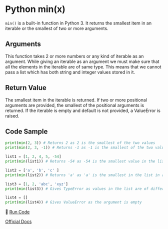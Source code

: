 # Python min(x)

`min()` is a built-in function in Python 3. It returns the smallest item in an iterable or the smallest of two or more arguments.

## Arguments
This function takes 2 or more numbers or any kind of iterable as an argument. While giving an iterable as an argument we must make sure 
that all the elements in the iterable are of same type. This means that we cannot pass a list which has both string and integer values 
stored in it.

## Return Value

The smallest item in the iterable is returned. If two or more positional arguments are provided, the smallest of the positional arguments 
is returned. If the iterable is empty and default is not provided, a ValueError is raised.

## Code Sample

```python
print(min(2, 3)) # Returns 2 as 2 is the smallest of the two values
print(min(2, 3, -1)) # Returns -1 as -1 is the smallest of the two values

list1 = [1, 2, 4, 5, -54]
print(min(list1)) # Returns -54 as -54 is the smallest value in the list

list2 = ['a', 'b', 'c' ]
print(min(list2)) # Returns 'a' as 'a' is the smallest in the list in alphabetical order

list3 = [1, 2, 'abc', 'xyz']
print(min(list3)) # Gives TypeError as values in the list are of different type

list4 = []
print(min(list4)) # Gives ValueError as the argument is empty  
```

:rocket: [Run Code](https://repl.it/CVir)

[Official Docs](https://docs.python.org/3/library/functions.html#min)
